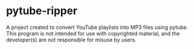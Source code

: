 # pytube-ripper
A project created to convert YouTube playlists into MP3 files using pytube.
This program is not intended for use with copyrighted material, and the developer(s) are not responsible for misuse by users.
